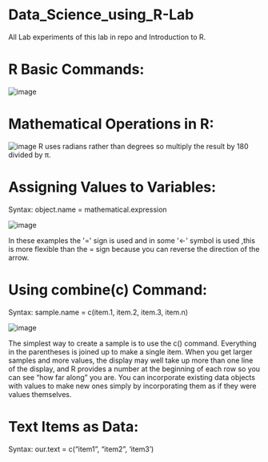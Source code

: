 # Data_Science_using_R-Lab
All Lab experiments of this lab in repo and Introduction to R.

# R Basic Commands:

![image](https://user-images.githubusercontent.com/104893913/182770859-c7068f71-9a7c-40db-a10a-2b7862dab1f7.png)

# Mathematical Operations in R:

![image](https://user-images.githubusercontent.com/104893913/182770976-b3fdd6e2-23bd-43ff-9be3-54d01373df19.png)
 R uses radians rather than degrees so multiply the result by 180 divided by π.
 
 # Assigning Values to Variables:
 
 Syntax: object.name = mathematical.expression
 
 ![image](https://user-images.githubusercontent.com/104893913/182773756-72a5c041-97b3-459f-aec4-8111d75e9bbb.png)

In these examples the '=' sign is used and in some '<-' symbol is used ,this is more flexible than the = sign because you can reverse the direction of the arrow.

# Using combine(c) Command:

Syntax: sample.name = c(item.1, item.2, item.3, item.n)

![image](https://user-images.githubusercontent.com/104893913/182775952-a905d918-2245-412a-be48-383505a5294c.png)

The simplest way to create a sample is to use the c() command. Everything in the parentheses is joined up to make a single item.
When you get larger samples and more values, the display may well take up more than one line of the display, and R provides a number at the beginning of each row so you can see “how far along” you are.
You can incorporate existing data objects with values to make new ones simply by incorporating them  as if they were values themselves.

# Text Items as Data:

Syntax: our.text = c(“item1”, “item2”, ‘item3’)

